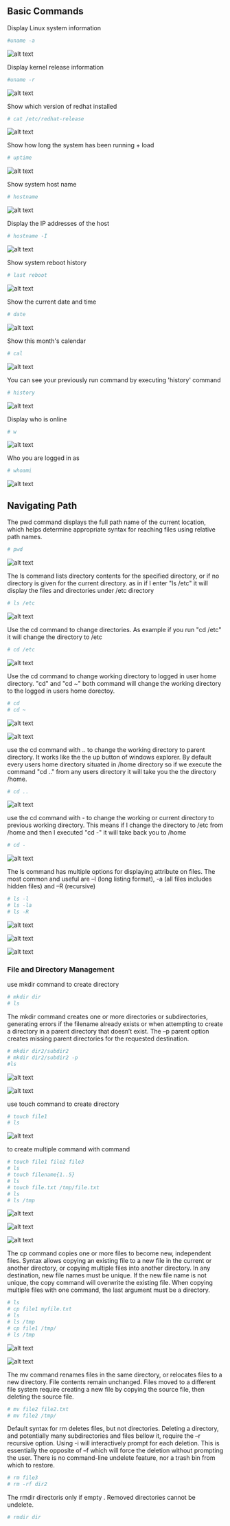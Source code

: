 ## Basic Commands

Display Linux system information

```bash 
#uname -a
``` 

![alt text](https://github.com/shiblijoy/shiblijoy/blob/master/uname-a.PNG)

Display kernel release information

```bash 
#uname -r
```

![alt text](https://github.com/shiblijoy/shiblijoy/blob/master/uname-r.PNG)

Show which version of redhat installed

```bash 
# cat /etc/redhat-release
```
![alt text](https://github.com/shiblijoy/shiblijoy/blob/master/release.PNG)

Show how long the system has been running + load

```bash 
# uptime
```

![alt text](https://github.com/shiblijoy/shiblijoy/blob/master/uptime.PNG)

Show system host name

```bash 
# hostname
```

![alt text](https://github.com/shiblijoy/shiblijoy/blob/master/hostname.PNG)

Display the IP addresses of the host

```bash 
# hostname -I
```
![alt text](https://github.com/shiblijoy/shiblijoy/blob/master/hostname-i.PNG)

Show system reboot history

```bash 
# last reboot
```

![alt text](https://github.com/shiblijoy/shiblijoy/blob/master/lastreboot.PNG)

Show the current date and time

```bash 
# date
```

![alt text](https://github.com/shiblijoy/shiblijoy/blob/master/date.PNG)

Show this month's calendar

```bash 
# cal
```

![alt text](https://github.com/shiblijoy/shiblijoy/blob/master/cal.PNG)

You can see your previously run command by executing 'history' command

```bash
# history
```

![alt text](https://github.com/shiblijoy/shiblijoy/blob/master/history.PNG)

Display who is online

```bash 
# w
```

![alt text](https://github.com/shiblijoy/shiblijoy/blob/master/w.PNG)

Who you are logged in as

```bash 
# whoami
```

![alt text](https://github.com/shiblijoy/shiblijoy/blob/master/whoami.PNG)


## Navigating Path

The pwd command displays the full path name of the current location, which helps determine appropriate syntax for reaching files using relative path names. 

```bash
# pwd
```

![alt text](https://github.com/shiblijoy/shiblijoy/blob/master/pwd.PNG)

The ls command lists directory contents for the specified directory, or if no directory is given for the current directory. as in if I enter "ls /etc" it will display the files and directories under /etc directory 

```bash 
# ls /etc
```

![alt text](https://github.com/shiblijoy/shiblijoy/blob/master/lsetc.PNG)

Use the cd command to change directories. As example if you run "cd /etc" it will change the directory to /etc

```bash
# cd /etc
```

![alt text](https://github.com/shiblijoy/shiblijoy/blob/master/cdetc.png)

Use the cd command to change working directory to logged in user home directory. "cd" and "cd ~" both command will change the working directory to the logged in users home dorectoy.

```bash
# cd 
# cd ~
```

![alt text](https://github.com/shiblijoy/shiblijoy/blob/master/cd.png)

![alt text](https://github.com/shiblijoy/shiblijoy/blob/master/cdhome.png)

use the cd command with .. to change the working directory to parent directory. It works like the the up button of windows explorer. By default every users home directory situated in /home directory so if we execute the command "cd .." from any users directory it will take you the the directory /home.

```bash
# cd ..
```

![alt text](https://github.com/shiblijoy/shiblijoy/blob/master/cdup.png)

use the cd command with - to change the working or current directory to previous working directory. This means if I change the directory to /etc from /home and then I executed "cd -" it will take back you to /home

```bash
# cd -
```

![alt text](https://github.com/shiblijoy/shiblijoy/blob/master/cdprev.PNG)


The ls command has multiple options for displaying attribute on files. The most common and useful are –l (long listing format), -a (all files includes hidden files) and –R (recursive)

```bash
# ls -l
# ls -la
# ls -R
```

![alt text](https://github.com/shiblijoy/shiblijoy/blob/master/lsl.PNG)

![alt text](https://github.com/shiblijoy/shiblijoy/blob/master/lsla.PNG)

![alt text](https://github.com/shiblijoy/shiblijoy/blob/master/lpr.PNG)
### File and Directory Management
use mkdir command to create directory

```bash
# mkdir dir
# ls
```

The mkdir command creates one or more directories or subdirectories, generating errors if the filename already exists or when attempting to create a directory in a parent directory that doesn’t exist. The –p parent option creates missing parent directories for the requested destination.

```bash
# mkdir dir2/subdir2 
# mkdir dir2/subdir2 -p
#ls
```

![alt text](https://github.com/shiblijoy/shiblijoy/blob/master/mkdirerr.PNG)

![alt text](https://github.com/shiblijoy/shiblijoy/blob/master/mkdirp.PNG)

use touch command to create directory

```bash
# touch file1
# ls
```

![alt text](https://github.com/shiblijoy/shiblijoy/blob/master/touch.PNG)

to create multiple command with command

```bash
# touch file1 file2 file3
# ls
# touch filename{1..5}
# ls
# touch file.txt /tmp/file.txt
# ls
# ls /tmp
```

![alt text](https://github.com/shiblijoy/shiblijoy/blob/master/touchm.PNG)

![alt text](https://github.com/shiblijoy/shiblijoy/blob/master/touchml.PNG)

![alt text](https://github.com/shiblijoy/shiblijoy/blob/master/touchmdl.PNG)

The cp command copies one or more files to become new, independent files. Syntax allows copying an existing file to a new file in the current or another directory, or copying multiple files into another directory. In any destination, new file names must be unique. If the new file name is not unique, the copy command will overwrite the existing file. When copying multiple files with one command, the last argument must be a directory.

```bash
# ls
# cp file1 myfile.txt
# ls
# ls /tmp
# cp file1 /tmp/
# ls /tmp
```

![alt text](https://github.com/shiblijoy/shiblijoy/blob/master/cp.png)

![alt text](https://github.com/shiblijoy/shiblijoy/blob/master/cpdl.PNG)

The mv command renames files in the same directory, or relocates files to a new directory. File contents remain unchanged. Files moved to a different file system require creating a new file by copying the source file, then deleting the source file.

```bash
# mv file2 file2.txt
# mv file2 /tmp/
```

Default syntax for rm deletes files, but not directories. Deleting a directory, and potentially many subdirectories and files bellow it, require the –r recursive option. Using -i will interactively prompt for each deletion. This is essentially the opposite of –f which will force the deletion without prompting the user. There is no command-line undelete feature, nor a trash bin from which to restore.

```bash
# rm file3
# rm -rf dir2
```

The rmdir directoris only if empty . Removed directories cannot be undelete.

```bash
# rmdir dir
```

